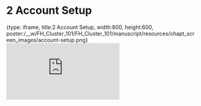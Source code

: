 # 2 Account Setup
 
{type: iframe, title:2 Account Setup, width:800, height:600, poster:/__w/FH_Cluster_101/FH_Cluster_101/manuscript/resources/chapt_screen_images/account-setup.png}
![](https://hutchdatascience.org/FH_Cluster_101/account-setup.html)
 

 
